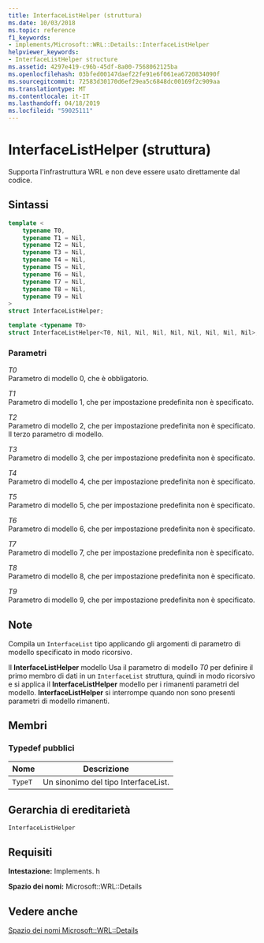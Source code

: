 ```yaml
---
title: InterfaceListHelper (struttura)
ms.date: 10/03/2018
ms.topic: reference
f1_keywords:
- implements/Microsoft::WRL::Details::InterfaceListHelper
helpviewer_keywords:
- InterfaceListHelper structure
ms.assetid: 4297e419-c96b-45df-8a00-7568062125ba
ms.openlocfilehash: 03bfed00147daef22fe91e6f061ea6720834090f
ms.sourcegitcommit: 72583d30170d6ef29ea5c6848dc00169f2c909aa
ms.translationtype: MT
ms.contentlocale: it-IT
ms.lasthandoff: 04/18/2019
ms.locfileid: "59025111"
---
```

# <a name="interfacelisthelper-structure"></a>InterfaceListHelper (struttura)

Supporta l'infrastruttura WRL e non deve essere usato direttamente dal codice.

## <a name="syntax"></a>Sintassi

```cpp
template <
    typename T0,
    typename T1 = Nil,
    typename T2 = Nil,
    typename T3 = Nil,
    typename T4 = Nil,
    typename T5 = Nil,
    typename T6 = Nil,
    typename T7 = Nil,
    typename T8 = Nil,
    typename T9 = Nil
>
struct InterfaceListHelper;

template <typename T0>
struct InterfaceListHelper<T0, Nil, Nil, Nil, Nil, Nil, Nil, Nil, Nil>;
```

### <a name="parameters"></a>Parametri

*T0*<br/>
Parametro di modello 0, che è obbligatorio.

*T1*<br/>
Parametro di modello 1, che per impostazione predefinita non è specificato.

*T2*<br/>
Parametro di modello 2, che per impostazione predefinita non è specificato. Il terzo parametro di modello.

*T3*<br/>
Parametro di modello 3, che per impostazione predefinita non è specificato.

*T4*<br/>
Parametro di modello 4, che per impostazione predefinita non è specificato.

*T5*<br/>
Parametro di modello 5, che per impostazione predefinita non è specificato.

*T6*<br/>
Parametro di modello 6, che per impostazione predefinita non è specificato.

*T7*<br/>
Parametro di modello 7, che per impostazione predefinita non è specificato.

*T8*<br/>
Parametro di modello 8, che per impostazione predefinita non è specificato.

*T9*<br/>
Parametro di modello 9, che per impostazione predefinita non è specificato.

## <a name="remarks"></a>Note

Compila un `InterfaceList` tipo applicando gli argomenti di parametro di modello specificato in modo ricorsivo.

Il **InterfaceListHelper** modello Usa il parametro di modello *T0* per definire il primo membro di dati in un `InterfaceList` struttura, quindi in modo ricorsivo e si applica il  **InterfaceListHelper** modello per i rimanenti parametri del modello. **InterfaceListHelper** si interrompe quando non sono presenti parametri di modello rimanenti.

## <a name="members"></a>Membri

### <a name="public-typedefs"></a>Typedef pubblici

|Nome|Descrizione|
|----------|-----------------|
|`TypeT`|Un sinonimo del tipo InterfaceList.|

## <a name="inheritance-hierarchy"></a>Gerarchia di ereditarietà

`InterfaceListHelper`

## <a name="requirements"></a>Requisiti

**Intestazione:** Implements. h

**Spazio dei nomi:** Microsoft::WRL::Details

## <a name="see-also"></a>Vedere anche

[Spazio dei nomi Microsoft::WRL::Details](microsoft-wrl-details-namespace.md)